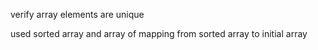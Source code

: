 verify array elements are unique

used sorted array and array of mapping from sorted array to initial array
